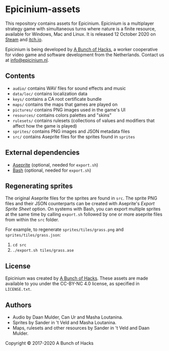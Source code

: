 # Epicinium-assets
This repository contains assets for Epicinium.
Epicinium is a multiplayer strategy game with simultaneous turns where nature is a finite resource, available for Windows, Mac and Linux. It is released 12 October 2020 on [Steam](https://store.steampowered.com/app/1286730/Epicinium/) and [itch.io](https://abunchofhacks.itch.io/epicinium).

Epicinium is being developed by [A Bunch of Hacks](https://abunchofhacks.coop),
a worker cooperative for video game and software development from the Netherlands.
Contact us at [info@epicinium.nl](mailto:info@epicinium.nl).

## Contents

*  `audio/` contains WAV files for sound effects and music
*  `data/loc/` contains localization data
*  `keys/` contains a CA root certificate bundle
*  `maps/` contains the maps that games are played on
*  `pictures/` contains PNG images used in the game's UI
*  `resources/` contains colors palettes and "skins"
*  `rulesets/` contains rulesets (collections of values and modifiers that affect how the game is played)
*  `sprites/` contains PNG images and JSON metadata files
*  `src/` contains Aseprite files for the sprites found in `sprites`

## External dependencies

*  [Aseprite](https://www.aseprite.org/) (optional, needed for `export.sh`)
*  [Bash](https://www.gnu.org/software/bash/) (optional, needed for `export.sh`)

## Regenerating sprites

The original Aseprite files for the sprites are found in `src`. The sprite PNG files and their JSON counterparts can be created with Aseprite's _Export Sprite Sheet_ option.
On systems with Bash, you can export multiple sprites at the same time by calling `export.sh` followed by one or more aseprite files from within the `src` folder.

For example, to regenerate `sprites/tiles/grass.png` and `sprites/tiles/grass.json`:

1. `cd src`
2. `./export.sh tiles/grass.ase`

## License

Epicinium was created by [A Bunch of Hacks](https://abunchofhacks.coop).
These assets are made available to you under the CC-BY-NC 4.0 license,
as specified in `LICENSE.txt`.

## Authors

*  Audio by Daan Mulder, Can Ur and Masha Loutanina.
*  Sprites by Sander in 't Veld and Masha Loutanina.
*  Maps, rulesets and other resources by Sander in 't Veld and Daan Mulder.

Copyright © 2017-2020 A Bunch of Hacks
